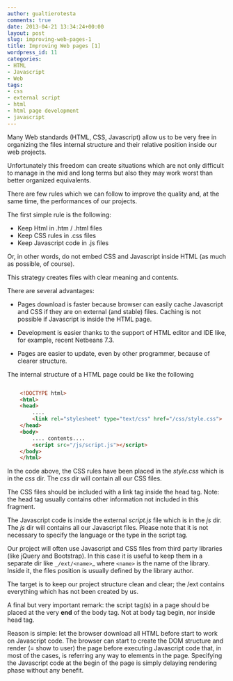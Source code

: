 ```yaml
---
author: gualtierotesta
comments: true
date: 2013-04-21 13:34:24+00:00
layout: post
slug: improving-web-pages-1
title: Improving Web pages [1]
wordpress_id: 11
categories:
- HTML
- Javascript
- Web
tags:
- css
- external script
- html
- html page development
- javascript
---
```


Many Web standards (HTML, CSS, Javascript) allow us to be very free in organizing the files internal structure and their relative position inside our web projects.

Unfortunately this freedom can create situations which are not only difficult to manage in the mid and long terms but also they may work worst than better organized equivalents.

There are few rules which we can follow to improve the quality and, at the same time, the performances of our projects.

The first simple rule is the following:

* Keep Html in .htm / .html files
* Keep CSS rules in .css files
* Keep Javascript code in .js files

Or, in other words, do not embed CSS and Javascript inside HTML (as much as possible, of course).

This strategy creates files with clear meaning and contents.

There are several advantages:

* Pages download is faster because browser can easily cache Javascript and CSS if they are on external (and stable) files. Caching is not possible if Javascript is inside the HTML page.

* Development is easier thanks to the support of HTML editor and IDE like, for example, recent Netbeans 7.3.

* Pages are easier to update, even by other programmer, because of clearer structure.

The internal structure of a HTML page could be like the following

``` html

    <!DOCTYPE html>
    <html>
    <head>
        ....
        <link rel="stylesheet" type="text/css" href="/css/style.css">
    </head>
    <body>
        .... contents....
        <script src="/js/script.js"></script>
    </body>
    </html>
```

In the code above, the CSS rules have been placed in the _style.css_ which is in the _css_ dir. The _css_ dir will contain all our CSS files.

The CSS files should be included with a link tag inside the head tag. Note: the head tag usually contains other information not included in this fragment.

The Javascript code is inside the external _script.js_ file which is in the _js_ dir. The _js_ dir will contains all our Javascript files. Please note that it is not necessary to specify the language or the type in the script tag.

Our project will often use Javascript and CSS files from third party libraries (like jQuery and Bootstrap). In this case it is useful to keep them in a separate dir like `_/ext/<name>`_ where `<name>` is the name of the library. Inside it, the files position is usually defined by the library author.

The target is to keep our project structure clean and clear; the /ext contains everything which has not been created by us.

A final but very important remark: the script tag(s) in a page should be placed at the very **end** of the body tag. Not at body tag begin, nor inside head tag.

Reason is simple: let the browser download all HTML before start to work on Javascript code. The browser can start to create the DOM structure and render (= show to user) the page before executing Javascript code that, in most of the cases, is referring any way to elements in the page. Specifying the Javascript code at the begin of the page is simply delaying rendering phase without any benefit.
